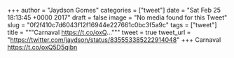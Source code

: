 
+++
author = "Jaydson Gomes"
categories = ["tweet"]
date = "Sat Feb 25 18:13:45 +0000 2017"
draft = false
image = "No media found for this Tweet"
slug = "0f2f410c7d6043f12f16944e227661c0bc3f5a9c"
tags = ["tweet"]
title = """Carnaval https://t.co/oxQ..."""
tweet = true
tweet_url = "https://twitter.com/jaydson/status/835553385222914048"
+++
Carnaval https://t.co/oxQ5D5qibn
